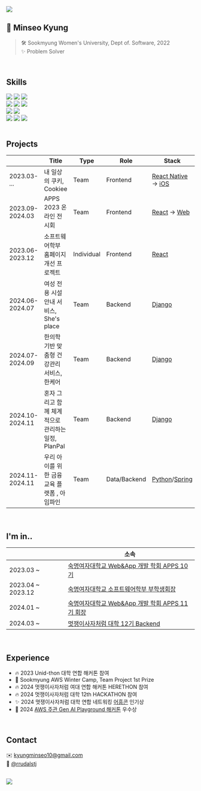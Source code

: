 <img src="https://capsule-render.vercel.app/api?type=waving&height=200&color=0:000046,100:1CB5E0&text=Hi,%20I'm%20Minseo!☁️&fontSize=30&&fontColor=FFFFFF" />

## 👀 Minseo Kyung
> 🛠️ Sookmyung Women's University, Dept of. Software, 2022 <br/>
> ✨ Problem Solver

<br/>

## Skills
<div>
  <img src="https://img.shields.io/badge/-HTML-E34F26?style=flat-square&logo=HTML5&logoColor=white"/>
  <img src="https://img.shields.io/badge/-CSS-1572B6?style=flat-square&logo=CSS3&logoColor=white"/>
  <img src="https://img.shields.io/badge/-JavaScript-F7DF1E?style=flat-square&logo=JavaScript&logoColor=white"/>
</div>
<div>
  <img src="https://shields.io/badge/React-black?logo=React&style=flat-square" />
  <img src="https://shields.io/badge/ReactNative-black?logo=React&style=flat-square" />
 <img src="https://img.shields.io/badge/Swift-F05138?style=flat-square&logo=Swift&logoColor=white"/>
</div>
<div>
  <img src="https://img.shields.io/badge/-django-092E20?style=flat-square&logo=Django" />
  <img src="https://img.shields.io/badge/-Spring-6DB33F?style=flat-square&logo=Spring&logoColor=white" />
<div>
  <img src="https://img.shields.io/badge/-Python-3776AB?style=flat-square&logo=Python&logoColor=white"/>
  <img src="https://img.shields.io/badge/-Figma-F24E1E?style=flat-square&logo=Figma&logoColor=white" />
  <img src="https://img.shields.io/badge/-notion-000000?style=flat-square&logo=notion" />
</div>

<br/>

## Projects
|           | Title                            |Type| Role     |Stack|
|----------------|----------------------------------|-------|----------|--------|
| 2023.03- ...| 내 일상의 쿠키, Cookiee          |Team| Frontend |[React Native](https://github.com/SMWU-Cookiee/Cookiee-Client-ReactNative) -> [iOS](https://github.com/SMWU-Cookiee/Cookiee-Client-iOS)|
| 2023.09-2024.03| APPS 2023 온라인 전시회          |Team| Frontend |[React](https://github.com/APPS-sookmyung/2023-APPS-Exhibition-Webpage) -> [Web](https://2023-apps-exhibition-webpage.vercel.app/)|
| 2023.06-2023.12| 소프트웨어학부 홈페이지 개선 프로젝트 |Individual| Frontend |[React](https://github.com/APPS-sookmyung/2023-SMSW-Web-Project-client)|
| 2024.06-2024.07| 여성 전용 시설 안내 서비스, She's place |Team| Backend |[Django](https://github.com/2024-HERETHON/2024-Herethon-13)|
| 2024.07-2024.09| 한의학 기반 맞춤형 건강관리 서비스, 한케어 |Team| Backend |[Django](https://github.com/Likelion-at-SMWU-12th/Hanappun-Server)|
| 2024.10-2024.11| 혼자 그리고 함께 체계적으로 관리하는 일정, PlanPal |Team| Backend |[Django](https://github.com/2024-4LINETHON-PlanPal/2024-4LINETHON-PlanPal-Server)|
| 2024.11-2024.11| 우리 아이를 위한 금융교육 플랫폼 , 아임파인 |Team| Data/Backend |[Python](https://github.com/LikeLion-mini-project-IMFINE)/[Spring](https://github.com/LikeLion-mini-project-IMFINE/IMFINE-server) |


<br/>

## I'm in..

|           | 소속                                     |
|-----------|------------------------------------------|
| 2023.03 ~ | [숙명여자대학교 Web&App 개발 학회 APPS 10기](https://github.com/APPS-sookmyung)                                |
| 2023.04 ~ 2023.12 | [숙명여자대학교 소프트웨어학부 부학생회장](https://eng.sookmyung.ac.kr/eng/5626/subview.do) |
| 2024.01 ~ | [숙명여자대학교 Web&App 개발 학회 APPS 11기 회장](https://github.com/APPS-sookmyung) |
| 2024.03 ~ | [멋쟁이사자처럼 대학 12기 Backend](https://github.com/Likelion-at-SMWU-12th) |

<br/>

## Experience
- 🔥 2023 Unid-thon 대학 연합 해커톤 참여
- 🏅 Sookmyung AWS Winter Camp, Team Project 1st Prize
- 🔥 2024 멋쟁이사자처럼 여대 연합 해커톤 HERETHON 참여
- 🔥 2024 멋쟁이사자처럼 대학 12th HACKATHON 참여
- ✨ 2024 멋쟁이사자처럼 대학 연합 네트워킹 [어흥콘](https://ryuseunghan.notion.site/2024-d3216bd249b8427caca1e38913c9238c) 인기상
- 🥉 2024 [AWS 주관 Gen AI Playground 해커톤](https://www.canva.com/design/DAGSiC2_DbA/F4OgAj6ZqPHwYJipNbVlNA/view?utm_content=DAGSiC2_DbA&utm_campaign=designshare&utm_medium=link&utm_source=editor) 우수상


<br/>

## Contact
✉️ kyungminseo10@gmail.com
<br/>
🔮 [@rrudalstj](https://www.instagram.com/rrudalstj/)

<br/>

 
<a href="https://github.com/anuraghazra/github-readme-stats">
  <img src="https://github-readme-stats.vercel.app/api?username=mxinseo&show_icons=true&count_private=true&theme=graywhite" />
</a>
